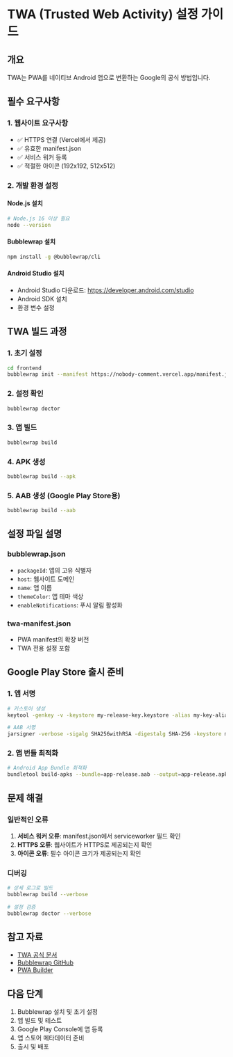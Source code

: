 # TWA (Trusted Web Activity) 설정 가이드

## 개요
TWA는 PWA를 네이티브 Android 앱으로 변환하는 Google의 공식 방법입니다.

## 필수 요구사항

### 1. 웹사이트 요구사항
- ✅ HTTPS 연결 (Vercel에서 제공)
- ✅ 유효한 manifest.json
- ✅ 서비스 워커 등록
- ✅ 적절한 아이콘 (192x192, 512x512)

### 2. 개발 환경 설정

#### Node.js 설치
```bash
# Node.js 16 이상 필요
node --version
```

#### Bubblewrap 설치
```bash
npm install -g @bubblewrap/cli
```

#### Android Studio 설치
- Android Studio 다운로드: https://developer.android.com/studio
- Android SDK 설치
- 환경 변수 설정

## TWA 빌드 과정

### 1. 초기 설정
```bash
cd frontend
bubblewrap init --manifest https://nobody-comment.vercel.app/manifest.json
```

### 2. 설정 확인
```bash
bubblewrap doctor
```

### 3. 앱 빌드
```bash
bubblewrap build
```

### 4. APK 생성
```bash
bubblewrap build --apk
```

### 5. AAB 생성 (Google Play Store용)
```bash
bubblewrap build --aab
```

## 설정 파일 설명

### bubblewrap.json
- `packageId`: 앱의 고유 식별자
- `host`: 웹사이트 도메인
- `name`: 앱 이름
- `themeColor`: 앱 테마 색상
- `enableNotifications`: 푸시 알림 활성화

### twa-manifest.json
- PWA manifest의 확장 버전
- TWA 전용 설정 포함

## Google Play Store 출시 준비

### 1. 앱 서명
```bash
# 키스토어 생성
keytool -genkey -v -keystore my-release-key.keystore -alias my-key-alias -keyalg RSA -keysize 2048 -validity 10000

# AAB 서명
jarsigner -verbose -sigalg SHA256withRSA -digestalg SHA-256 -keystore my-release-key.keystore app-release.aab my-key-alias
```

### 2. 앱 번들 최적화
```bash
# Android App Bundle 최적화
bundletool build-apks --bundle=app-release.aab --output=app-release.apks
```

## 문제 해결

### 일반적인 오류
1. **서비스 워커 오류**: manifest.json에서 serviceworker 필드 확인
2. **HTTPS 오류**: 웹사이트가 HTTPS로 제공되는지 확인
3. **아이콘 오류**: 필수 아이콘 크기가 제공되는지 확인

### 디버깅
```bash
# 상세 로그로 빌드
bubblewrap build --verbose

# 설정 검증
bubblewrap doctor --verbose
```

## 참고 자료
- [TWA 공식 문서](https://developer.chrome.com/docs/android/trusted-web-activity/)
- [Bubblewrap GitHub](https://github.com/GoogleChromeLabs/bubblewrap)
- [PWA Builder](https://www.pwabuilder.com/)

## 다음 단계
1. Bubblewrap 설치 및 초기 설정
2. 앱 빌드 및 테스트
3. Google Play Console에 앱 등록
4. 앱 스토어 메타데이터 준비
5. 출시 및 배포
